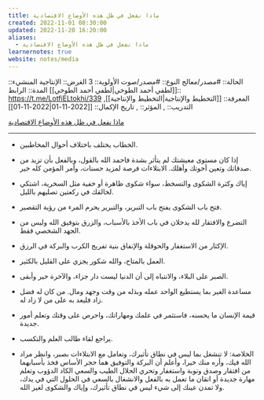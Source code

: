 ```yaml
---
title: ماذا نفعل في ظل هذه الأوضاع الاقتصادية
created: 2022-11-01 08:30:00
updated: 2022-11-20 16:20:00
aliases:
  - ماذا نفعل في ظل هذه الأوضاع الاقتصادية
learnernotes: true
website: notes/media
---
```


الحالة:: #مصدر/معالج
النوع:: #مصدر/صوت
اﻷولوية:: 3
الغرض:: الإنتاجية
المنشيء:: [[لطفي أحمد الطوخي|لطفي أحمد الطوخي]]
المدة::
الرابط:: <https://t.me/LotfiELtokhi/339>
المعرفة:: [[التخطيط واﻹنتاجية|التخطيط واﻹنتاجية]],
التدريب:: ,
المؤثر:: ,
تاريخ اﻹكمال:: [[2022-11-01|2022-11-01]]

[ماذا نفعل في ظل هذه الأوضاع الاقتصادية](https://t.me/LotfiELtokhi/339)

---

- الخطاب يختلف باختلاف أحوال المخاطبين.

- إذا كان مستوى معيشتك لم يتأثر بشدة فاحمد الله بالقول، وبالفعل بأن تزيد من صدقاتك وتعين أخوتك وأهلك. الابتلاءات فرصة لمزيد حسنات، وأمر المؤمن كله خير.

- إياك وكثرة الشكوى والتسخط، سواء شكوى ظاهرة أو خفية مثل السخرية، اشتكي لخالقك في ركعتين تصليهم بالليل.

- فتح باب الشكوى يفتح باب التبرير، والتبرير يحرم المرء من رؤية التقصير.

- التضرع والافتقار لله يدخلان في باب الأخذ بالأسباب، والزرق بتوفيق الله وليس من الجهد الشخصي فقط.

- الإكثار من الاستغفار والحوقلة والإنفاق بنية تفريج الكرب والبركة في الرزق.

- العمل بالمتاح، والله شكور يجزي على القليل بالكثير.

- الصبر على البلاء، والانتباه إلى أن الدنيا ليست دار جزاء، والآخرة خير وأبقى.

- مساعدة الغير بما يستطيع الواحد عمله وبذله من وقت وجهد ومال. من كان له فضل زاد فليعد به على من لا زاد له.

- قيمة الإنسان ما يحسنه، فاستثمر في علمك ومهاراتك، واحرص على وقتك وتعلم أمور جديدة.

- يراجع لقاء طالب العلم والتكسب.

- الخلاصة: لا تنشغل بما ليس في نطاق تأثيرك، وتعامل مع الابتلاءات بصبر، وانظر مراد الله فيك، وأره منك خيرا، وأعلم أن البركة والتوفيق هما حجر الأساس فخذ بأسبابهما من افتقار وصدق وتوبة واستغفار وتحري الحلال الطيب والسعي الكاد الدؤوب وتعلم مهارة جديدة أو اتقان ما تعمل به بالفعل والانشغال بالسعي في الحلول التي في يدك، ولا تمدن عينك إلى شيء ليس في نطاق تأثيرك، وإياك والشكوى لغير الله.
